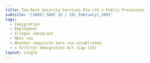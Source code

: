 ```yaml
---
title: Tom-Reck Security Services Pte Ltd v Public Prosecutor
subtitle: "[2001] SGHC 32 / 19\_February\_2001"
tags:
  - Immigration
  - Employment
  - Illegal immigrant
  - Mens rea
  - Whether requisite mens rea established
  - s 57(1)(e) Immigration Act (Cap 133)
layout: single
---
```


